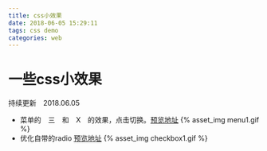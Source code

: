 ```yaml
---
title: css小效果
date: 2018-06-05 15:29:11
tags: css demo
categories: web
---
```

# 一些css小效果

持续更新　2018.06.05

- 菜单的　三　和　X　的效果，点击切换。[预览地址](https://joo-fanchang.github.io/css-demo/01.menu.html)
{% asset_img menu1.gif %}
- 优化自带的radio [预览地址](https://joo-fanchang.github.io/css-demo/02.radio.html)
{% asset_img checkbox1.gif %}
